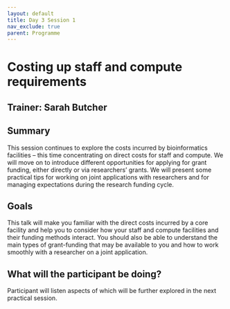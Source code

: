 ```yaml
---
layout: default
title: Day 3 Session 1
nav_exclude: true
parent: Programme
---
```


# Costing up staff and compute requirements
## Trainer: Sarah Butcher

## Summary
This session continues to explore the costs incurred by bioinformatics facilities – this time concentrating on direct costs for staff and compute. We will move on to introduce different opportunities for applying for grant funding, either directly or via researchers’ grants. We will present some practical tips for working on joint applications with researchers and for managing expectations during the research funding cycle.

## Goals
This talk will make you familiar with the direct costs incurred by a core facility and help you to consider how your staff and compute facilities and their funding methods interact. You should also be able to understand the main types of grant-funding that may be available to you and how to work smoothly with a researcher on a joint application.

## What will the participant be doing?
Participant will listen aspects of which will be further explored in the next practical session.
